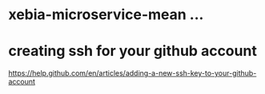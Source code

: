 # xebia-microservice-mean ...

# creating ssh for your github account 
https://help.github.com/en/articles/adding-a-new-ssh-key-to-your-github-account
